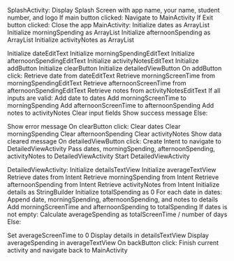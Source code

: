 SplashActivity:
 Display Splash Screen with app name, your name, student number, and logo
 If main button clicked:
 Navigate to MainActivity
 If Exit button clicked:
 Close the app
MainActivity:
 Initialize dates as ArrayList<String>
 Initialize morningSpending as ArrayList<Int>
 Initialize afternoonSpending as ArrayList<Int>
 Initialize activityNotes as ArrayList<String>
 
 Initialize dateEditText
 Initialize morningSpendingEditText
 Initialize afternoonSpendingEditText
 Initialize activityNotesEditText
 Initialize addButton
 Initialize clearButton
 Initialize detailedViewButton
 On addButton click:
 Retrieve date from dateEditText
 Retrieve morningScreenTime from morningSpendingEditText
 Retrieve afternoonScreenTime from afternoonSpendingEditText
 Retrieve notes from activityNotesEditText
 If all inputs are valid:
 Add date to dates
 Add morningScreenTime to morningSpending
 Add afternoonScreenTime to afternoonSpending
 Add notes to activityNotes
 Clear input fields
 Show success message
 Else:
 
 Show error message
 On clearButton click:
 Clear dates
 Clear morningSpending
 Clear afternoonSpending
 Clear activityNotes
 Show data cleared message
 On detailedViewButton click:
 Create Intent to navigate to DetailedViewActivity
 Pass dates, morningSpending, afternoonSpending, activityNotes to DetailedViewActivity
 Start DetailedViewActivity
 
DetailedViewActivity:
 Initialize detailsTextView
 Initialize averageTextView
 Retrieve dates from Intent
 Retrieve morningSpending from Intent
 Retrieve afternoonSpending from Intent
 Retrieve activityNotes from Intent
 Initialize details as StringBuilder
 Initialize totalSpending as 0
 For each date in dates:
 Append date, morningSpending, afternoonSpending, and notes to details
 Add morningScreenTime and afternoonSpending to totalSpending
 If dates is not empty:
 Calculate averageSpending as totalScreenTime / number of days
 Else:
 
 Set averageScreenTime to 0
 Display details in detailsTextView
 Display averageSpending in averageTextView
 On backButton click:
 Finish current activity and navigate back to MainActivity
